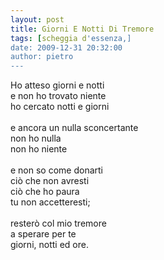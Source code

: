 ```yaml
---
layout: post
title: Giorni E Notti Di Tremore
tags: [scheggia d'essenza,]
date: 2009-12-31 20:32:00
author: pietro
---
```

Ho atteso giorni e notti<br/>e non ho trovato niente<br/>ho cercato notti e giorni<br/><br/>e ancora un nulla sconcertante<br/>non ho nulla<br/>non ho niente<br/><br/>e non so come donarti<br/>ciò che non avresti<br/>ciò che ho paura<br/>tu non accetteresti;<br/><br/>resterò col mio tremore<br/>a sperare per te<br/>giorni, notti ed ore.
